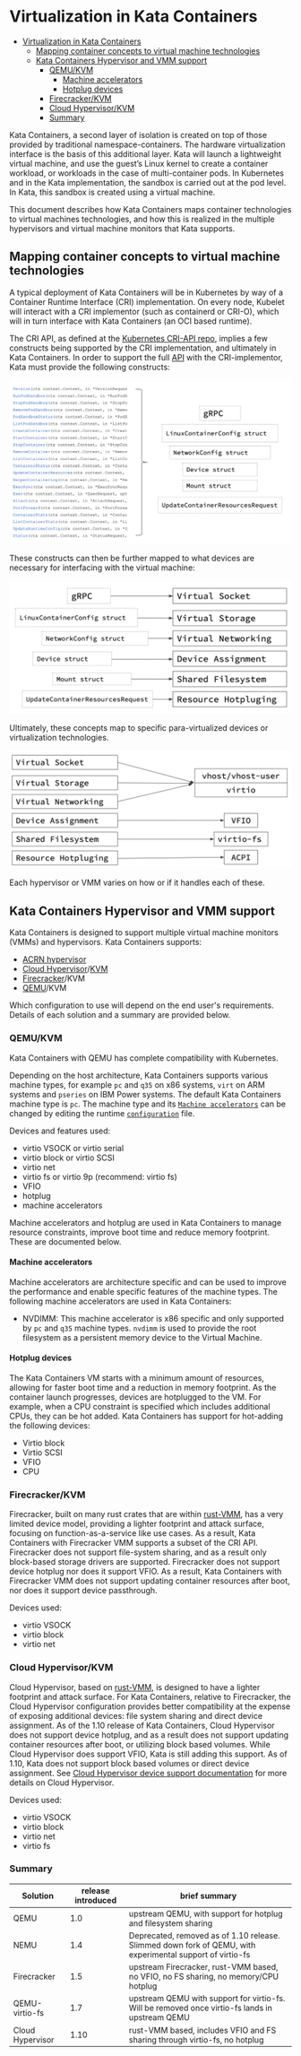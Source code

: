 # Virtualization in Kata Containers

- [Virtualization in Kata Containers](#virtualization-in-kata-containers)
  - [Mapping container concepts to virtual machine technologies](#mapping-container-concepts-to-virtual-machine-technologies)
  - [Kata Containers Hypervisor and VMM support](#kata-containers-hypervisor-and-vmm-support)
    - [QEMU/KVM](#qemukvm)
      - [Machine accelerators](#machine-accelerators)
      - [Hotplug devices](#hotplug-devices)
    - [Firecracker/KVM](#firecrackerkvm)
    - [Cloud Hypervisor/KVM](#cloud-hypervisorkvm)
    - [Summary](#summary)


Kata Containers, a second layer of isolation is created on top of those provided by traditional namespace-containers. The
hardware virtualization interface is the basis of this additional layer. Kata will launch a lightweight virtual machine,
and use the guest’s Linux kernel to create a container workload, or workloads in the case of multi-container pods. In Kubernetes
and in the Kata implementation, the sandbox is carried out at the pod level. In Kata, this sandbox is created using a virtual machine.

This document describes how Kata Containers maps container technologies to virtual machines technologies, and how this is realized in
the multiple hypervisors and virtual machine monitors that Kata supports.

## Mapping container concepts to virtual machine technologies

A typical deployment of Kata Containers will be in Kubernetes by way of a Container Runtime Interface (CRI) implementation. On every node,
Kubelet will interact with a CRI implementor (such as containerd or CRI-O), which will in turn interface with Kata Containers (an OCI based runtime).

The CRI API, as defined at the [Kubernetes CRI-API repo](https://github.com/kubernetes/cri-api/), implies a few constructs being supported by the
CRI implementation, and ultimately in Kata Containers. In order to support the full [API](https://github.com/kubernetes/cri-api/blob/a6f63f369f6d50e9d0886f2eda63d585fbd1ab6a/pkg/apis/runtime/v1alpha2/api.proto#L34-L110) with the CRI-implementor, Kata must provide the following constructs:

![API to construct](./arch-images/api-to-construct.png)

These constructs can then be further mapped to what devices are necessary for interfacing with the virtual machine:

![construct to VM concept](./arch-images/construct-to-vm-concept.png)

Ultimately, these concepts map to specific para-virtualized devices or virtualization technologies.

![VM concept to underlying technology](./arch-images/vm-concept-to-tech.png)

Each hypervisor or VMM varies on how or if it handles each of these.

## Kata Containers Hypervisor and VMM support

Kata Containers is designed to support multiple virtual machine monitors (VMMs) and hypervisors.
Kata Containers supports:
 - [ACRN hypervisor](https://projectacrn.org/)
 - [Cloud Hypervisor](https://github.com/cloud-hypervisor/cloud-hypervisor)/[KVM](https://www.linux-kvm.org/page/Main_Page)
 - [Firecracker](https://github.com/firecracker-microvm/firecracker)/KVM
 - [QEMU](http://www.qemu-project.org/)/KVM

Which configuration to use will depend on the end user's requirements. Details of each solution and a summary are provided below.

### QEMU/KVM

Kata Containers with QEMU has complete compatibility with Kubernetes.

Depending on the host architecture, Kata Containers supports various machine types,
for example `pc` and `q35` on x86 systems, `virt` on ARM systems and `pseries` on IBM Power systems. The default Kata Containers
machine type is `pc`. The machine type and its [`Machine accelerators`](#machine-accelerators) can
be changed by editing the runtime [`configuration`](./architecture.md/#configuration) file.

Devices and features used:
- virtio VSOCK or virtio serial
- virtio block or virtio SCSI
- virtio net
- virtio fs or virtio 9p (recommend: virtio fs)
- VFIO
- hotplug
- machine accelerators

Machine accelerators and hotplug are used in Kata Containers to manage resource constraints, improve boot time and reduce memory footprint. These are documented below.

#### Machine accelerators

Machine accelerators are architecture specific and can be used to improve the performance
and enable specific features of the machine types. The following machine accelerators
are used in Kata Containers:

- NVDIMM: This machine accelerator is x86 specific and only supported by `pc` and
`q35` machine types. `nvdimm` is used to provide the root filesystem as a persistent
memory device to the Virtual Machine.

#### Hotplug devices

The Kata Containers VM starts with a minimum amount of resources, allowing for faster boot time and a reduction in memory footprint.  As the container launch progresses,
devices are hotplugged to the VM. For example, when a CPU constraint is specified which includes additional CPUs, they can be hot added.  Kata Containers has support
for hot-adding the following devices:
- Virtio block
- Virtio SCSI
- VFIO
- CPU

### Firecracker/KVM

Firecracker, built on many rust crates that are within [rust-VMM](https://github.com/rust-vmm),  has a very limited device model, providing a lighter
footprint and attack surface, focusing on function-as-a-service like use cases. As a result, Kata Containers with Firecracker VMM supports a subset of the CRI API.
Firecracker does not support file-system sharing, and as a result only block-based storage drivers are supported. Firecracker does not support device
hotplug nor does it support VFIO. As a result, Kata Containers with Firecracker VMM does not support updating container resources after boot, nor
does it support device passthrough.

Devices used:
- virtio VSOCK
- virtio block
- virtio net

### Cloud Hypervisor/KVM

Cloud Hypervisor, based on [rust-VMM](https://github.com/rust-vmm), is designed to have a lighter footprint and attack surface. For Kata Containers,
relative to Firecracker, the Cloud Hypervisor configuration provides better compatibility at the expense of exposing additional devices: file system
sharing and direct device assignment.  As of the 1.10 release of Kata Containers, Cloud Hypervisor does not support device hotplug, and as a result
does not support updating container resources after boot, or utilizing block based volumes. While Cloud Hypervisor does support VFIO, Kata is still adding
this support. As of 1.10, Kata does not support block based volumes or direct device assignment. See [Cloud Hypervisor device support documentation](https://github.com/cloud-hypervisor/cloud-hypervisor/blob/master/docs/device_model.md)
for more details on Cloud Hypervisor.

Devices used:
- virtio VSOCK
- virtio block
- virtio net
- virtio fs

### Summary

| Solution | release introduced | brief summary |
|-|-|-|
| QEMU | 1.0 | upstream QEMU, with support for hotplug and filesystem sharing |
| NEMU | 1.4 | Deprecated, removed as of 1.10 release. Slimmed down fork of QEMU, with experimental support of virtio-fs |
| Firecracker | 1.5 | upstream Firecracker, rust-VMM based, no VFIO, no FS sharing, no memory/CPU hotplug |
| QEMU-virtio-fs | 1.7 | upstream QEMU with support for virtio-fs. Will be removed once virtio-fs lands in upstream QEMU |
| Cloud Hypervisor | 1.10 |  rust-VMM based, includes VFIO and FS sharing through virtio-fs, no hotplug |

